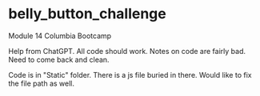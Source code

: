 # belly_button_challenge
Module 14 Columbia Bootcamp

Help from ChatGPT. All code should work. Notes on code are fairly bad. Need to come back and clean.

Code is in "Static" folder. There is a js file buried in there. Would like to fix the file path as well.